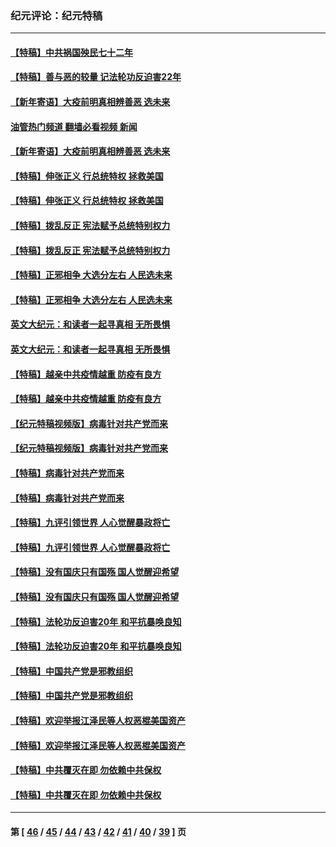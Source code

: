 ### 纪元评论：纪元特稿
---
#### [【特稿】中共祸国殃民七十二年](../../pages/nsc424/n13272607.md?02170330) 
#### [【特稿】善与恶的较量 记法轮功反迫害22年](../../pages/nsc424/n13086597.md?02170330) 
#### [【新年寄语】大疫前明真相辨善恶 选未来](../../pages/nsc424/n12660855.md?02170330) 
#### [油管热门频道 翻墙必看视频 新闻](ok?02170330)
#### [【新年寄语】大疫前明真相辨善恶 选未来](../../pages/nsc424/n12660855.md?02170330) 
#### [【特稿】伸张正义 行总统特权 拯救美国](../../pages/nsc424/n12616806.md?02170330) 
#### [【特稿】伸张正义 行总统特权 拯救美国](../../pages/nsc424/n12616806.md?02170330) 
#### [【特稿】拨乱反正 宪法赋予总统特别权力](../../pages/nsc424/n12598306.md?02170330) 
#### [【特稿】拨乱反正 宪法赋予总统特别权力](../../pages/nsc424/n12598306.md?02170330) 
#### [【特稿】正邪相争 大选分左右 人民选未来](../../pages/nsc424/n12545208.md?02170330) 
#### [【特稿】正邪相争 大选分左右 人民选未来](../../pages/nsc424/n12545208.md?02170330) 
#### [英文大纪元：和读者一起寻真相 无所畏惧](../../pages/nsc424/n12542027.md?02170330) 
#### [英文大纪元：和读者一起寻真相 无所畏惧](../../pages/nsc424/n12542027.md?02170330) 
#### [【特稿】越亲中共疫情越重 防疫有良方](../../pages/nsc424/n12042989.md?02170330) 
#### [【特稿】越亲中共疫情越重 防疫有良方](../../pages/nsc424/n12042989.md?02170330) 
#### [【纪元特稿视频版】病毒针对共产党而来](../../pages/nsc424/n11977328.md?02170330) 
#### [【纪元特稿视频版】病毒针对共产党而来](../../pages/nsc424/n11977328.md?02170330) 
#### [【特稿】病毒针对共产党而来](../../pages/nsc424/n11928818.md?02170330) 
#### [【特稿】病毒针对共产党而来](../../pages/nsc424/n11928818.md?02170330) 
#### [【特稿】九评引领世界 人心觉醒暴政将亡](../../pages/nsc424/n11660496.md?02170330) 
#### [【特稿】九评引领世界 人心觉醒暴政将亡](../../pages/nsc424/n11660496.md?02170330) 
#### [【特稿】没有国庆只有国殇 国人觉醒迎希望](../../pages/nsc424/n11549354.md?02170330) 
#### [【特稿】没有国庆只有国殇 国人觉醒迎希望](../../pages/nsc424/n11549354.md?02170330) 
#### [【特稿】法轮功反迫害20年 和平抗暴唤良知](../../pages/nsc424/n11389135.md?02170330) 
#### [【特稿】法轮功反迫害20年 和平抗暴唤良知](../../pages/nsc424/n11389135.md?02170330) 
#### [【特稿】中国共产党是邪教组织](../../pages/nsc424/n11355551.md?02170330) 
#### [【特稿】中国共产党是邪教组织](../../pages/nsc424/n11355551.md?02170330) 
#### [【特稿】欢迎举报江泽民等人权恶棍美国资产](../../pages/nsc424/n11303040.md?02170330) 
#### [【特稿】欢迎举报江泽民等人权恶棍美国资产](../../pages/nsc424/n11303040.md?02170330) 
#### [【特稿】中共覆灭在即 勿依赖中共保权](../../pages/nsc424/n11278510.md?02170330) 
#### [【特稿】中共覆灭在即 勿依赖中共保权](../../pages/nsc424/n11278510.md?02170330) 

---
#### 第 [ [46](./46.md?02170330) / [45](./45.md?02170330) / [44](./44.md?02170330) / [43](./43.md?02170330) / [42](./42.md?02170330) / [41](./41.md?02170330) / [40](./40.md?02170330) / [39](./39.md?02170330) ] 页
